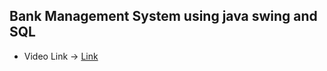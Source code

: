 ## Bank Management System using java swing and SQL

* Video Link -> <a href="https://mega.nz/file/AC4zkarK#0K6qUt4AMyOBcw7KZW6_OZcj-1UJKp2NCNJOprvGqR0">Link</a>
